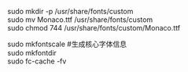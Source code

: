 sudo mkdir -p /usr/share/fonts/custom  
sudo mv Monaco.ttf /usr/share/fonts/custom  
sudo chmod 744 /usr/share/fonts/custom/Monaco.ttf  

sudo mkfontscale  #生成核心字体信息  
sudo mkfontdir  
sudo fc-cache -fv  
